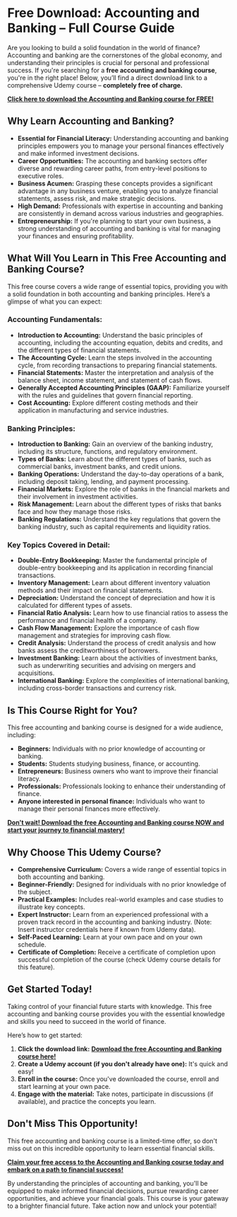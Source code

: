 # Free Download: Accounting and Banking – Full Course Guide

Are you looking to build a solid foundation in the world of finance? Accounting and banking are the cornerstones of the global economy, and understanding their principles is crucial for personal and professional success. If you're searching for a **free accounting and banking course**, you're in the right place! Below, you’ll find a direct download link to a comprehensive Udemy course – **completely free of charge.**

[**Click here to download the Accounting and Banking course for FREE!**](https://udemywork.com/accounting-and-banking)

## Why Learn Accounting and Banking?

*   **Essential for Financial Literacy:** Understanding accounting and banking principles empowers you to manage your personal finances effectively and make informed investment decisions.
*   **Career Opportunities:** The accounting and banking sectors offer diverse and rewarding career paths, from entry-level positions to executive roles.
*   **Business Acumen:** Grasping these concepts provides a significant advantage in any business venture, enabling you to analyze financial statements, assess risk, and make strategic decisions.
*   **High Demand:** Professionals with expertise in accounting and banking are consistently in demand across various industries and geographies.
*   **Entrepreneurship:** If you're planning to start your own business, a strong understanding of accounting and banking is vital for managing your finances and ensuring profitability.

## What Will You Learn in This Free Accounting and Banking Course?

This free course covers a wide range of essential topics, providing you with a solid foundation in both accounting and banking principles. Here’s a glimpse of what you can expect:

### Accounting Fundamentals:

*   **Introduction to Accounting:** Understand the basic principles of accounting, including the accounting equation, debits and credits, and the different types of financial statements.
*   **The Accounting Cycle:** Learn the steps involved in the accounting cycle, from recording transactions to preparing financial statements.
*   **Financial Statements:** Master the interpretation and analysis of the balance sheet, income statement, and statement of cash flows.
*   **Generally Accepted Accounting Principles (GAAP):** Familiarize yourself with the rules and guidelines that govern financial reporting.
*   **Cost Accounting:** Explore different costing methods and their application in manufacturing and service industries.

### Banking Principles:

*   **Introduction to Banking:** Gain an overview of the banking industry, including its structure, functions, and regulatory environment.
*   **Types of Banks:** Learn about the different types of banks, such as commercial banks, investment banks, and credit unions.
*   **Banking Operations:** Understand the day-to-day operations of a bank, including deposit taking, lending, and payment processing.
*   **Financial Markets:** Explore the role of banks in the financial markets and their involvement in investment activities.
*   **Risk Management:** Learn about the different types of risks that banks face and how they manage those risks.
*   **Banking Regulations:** Understand the key regulations that govern the banking industry, such as capital requirements and liquidity ratios.

### Key Topics Covered in Detail:

*   **Double-Entry Bookkeeping:** Master the fundamental principle of double-entry bookkeeping and its application in recording financial transactions.
*   **Inventory Management:** Learn about different inventory valuation methods and their impact on financial statements.
*   **Depreciation:** Understand the concept of depreciation and how it is calculated for different types of assets.
*   **Financial Ratio Analysis:** Learn how to use financial ratios to assess the performance and financial health of a company.
*   **Cash Flow Management:** Explore the importance of cash flow management and strategies for improving cash flow.
*   **Credit Analysis:** Understand the process of credit analysis and how banks assess the creditworthiness of borrowers.
*   **Investment Banking:** Learn about the activities of investment banks, such as underwriting securities and advising on mergers and acquisitions.
*   **International Banking:** Explore the complexities of international banking, including cross-border transactions and currency risk.

## Is This Course Right for You?

This free accounting and banking course is designed for a wide audience, including:

*   **Beginners:** Individuals with no prior knowledge of accounting or banking.
*   **Students:** Students studying business, finance, or accounting.
*   **Entrepreneurs:** Business owners who want to improve their financial literacy.
*   **Professionals:** Professionals looking to enhance their understanding of finance.
*   **Anyone interested in personal finance:** Individuals who want to manage their personal finances more effectively.

[**Don't wait! Download the free Accounting and Banking course NOW and start your journey to financial mastery!**](https://udemywork.com/accounting-and-banking)

## Why Choose This Udemy Course?

*   **Comprehensive Curriculum:** Covers a wide range of essential topics in both accounting and banking.
*   **Beginner-Friendly:** Designed for individuals with no prior knowledge of the subject.
*   **Practical Examples:** Includes real-world examples and case studies to illustrate key concepts.
*   **Expert Instructor:** Learn from an experienced professional with a proven track record in the accounting and banking industry. (Note: Insert instructor credentials here if known from Udemy data).
*   **Self-Paced Learning:** Learn at your own pace and on your own schedule.
*   **Certificate of Completion:** Receive a certificate of completion upon successful completion of the course (check Udemy course details for this feature).

## Get Started Today!

Taking control of your financial future starts with knowledge. This free accounting and banking course provides you with the essential knowledge and skills you need to succeed in the world of finance.

Here’s how to get started:

1.  **Click the download link:** [**Download the free Accounting and Banking course here!**](https://udemywork.com/accounting-and-banking)
2.  **Create a Udemy account (if you don't already have one):** It's quick and easy!
3.  **Enroll in the course:** Once you've downloaded the course, enroll and start learning at your own pace.
4.  **Engage with the material:** Take notes, participate in discussions (if available), and practice the concepts you learn.

## Don't Miss This Opportunity!

This free accounting and banking course is a limited-time offer, so don't miss out on this incredible opportunity to learn essential financial skills.

[**Claim your free access to the Accounting and Banking course today and embark on a path to financial success!**](https://udemywork.com/accounting-and-banking)

By understanding the principles of accounting and banking, you'll be equipped to make informed financial decisions, pursue rewarding career opportunities, and achieve your financial goals. This course is your gateway to a brighter financial future. Take action now and unlock your potential!
